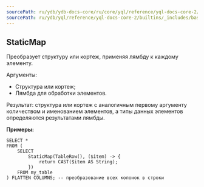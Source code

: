 ```yaml
---
sourcePath: ru/ydb/ydb-docs-core/ru/core/yql/reference/yql-docs-core-2/builtins/_includes/basic/staticmap.md
sourcePath: ru/ydb/yql/reference/yql-docs-core-2/builtins/_includes/basic/staticmap.md
---
```

## StaticMap

Преобразует структуру или кортеж, применяя лямбду к каждому элементу.

Аргументы:

* Структура или кортеж;
* Лямбда для обработки элементов.

Результат: структура или кортеж с аналогичным первому аргументу количеством и именованием элементов, а типы данных элементов определяются результатами лямбды.

**Примеры:**
``` yql
SELECT *
FROM (
    SELECT
        StaticMap(TableRow(), ($item) -> {
            return CAST($item AS String);
        })
    FROM my_table
) FLATTEN COLUMNS; -- преобразование всех колонок в строки
```

